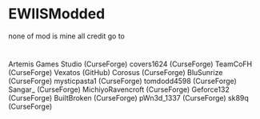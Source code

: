 # EWIISModded
none of mod is mine all credit go to
#
Artemis Games Studio (CurseForge)
covers1624 (CurseForge)
TeamCoFH (CurseForge)
Vexatos (GitHub)
Corosus (CurseForge)
BluSunrize (CurseForge)
mysticpasta1 (CurseForge)
tomdodd4598 (CurseForge)
Sangar_ (CurseForge)
MichiyoRavencroft (CurseForge)
Geforce132 (CurseForge)
BuiltBroken (CurseForge)
pWn3d_1337 (CurseForge)
sk89q (CurseForge)
